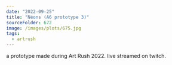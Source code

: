 ```yaml
---
date: "2022-09-25"
title: "Néons (A6 prototype 3)"
sourceFolder: 672
image: /images/plots/675.jpg
tags:
  - artrush
---
```


a prototype made during Art Rush 2022. live streamed on twitch.
